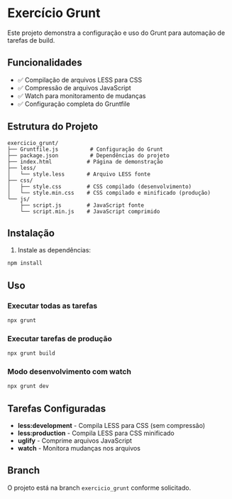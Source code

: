 # Exercício Grunt

Este projeto demonstra a configuração e uso do Grunt para automação de tarefas de build.

## Funcionalidades

- ✅ Compilação de arquivos LESS para CSS
- ✅ Compressão de arquivos JavaScript
- ✅ Watch para monitoramento de mudanças
- ✅ Configuração completa do Gruntfile

## Estrutura do Projeto

```
exercicio_grunt/
├── Gruntfile.js          # Configuração do Grunt
├── package.json          # Dependências do projeto
├── index.html           # Página de demonstração
├── less/
│   └── style.less       # Arquivo LESS fonte
├── css/
│   ├── style.css        # CSS compilado (desenvolvimento)
│   └── style.min.css    # CSS compilado e minificado (produção)
└── js/
    ├── script.js        # JavaScript fonte
    └── script.min.js    # JavaScript comprimido
```

## Instalação

1. Instale as dependências:
```bash
npm install
```

## Uso

### Executar todas as tarefas
```bash
npx grunt
```

### Executar tarefas de produção
```bash
npx grunt build
```

### Modo desenvolvimento com watch
```bash
npx grunt dev
```

## Tarefas Configuradas

- **less:development** - Compila LESS para CSS (sem compressão)
- **less:production** - Compila LESS para CSS minificado
- **uglify** - Comprime arquivos JavaScript
- **watch** - Monitora mudanças nos arquivos

## Branch

O projeto está na branch `exercicio_grunt` conforme solicitado.
